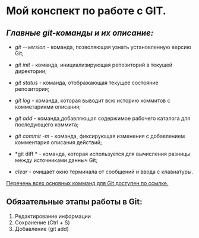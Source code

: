  # **Мой конспект по работе с GIT.**

## *Главные git-команды и их описание:*

* *git --version* - команда, позволяющая узнать установленную версию Git;

* *git init* - команда, инициализирующая репозиторий в текущей директории;

* *git status* - команда, отображающая текущее состояние репозитория;

* *git log* - команда, которая выводит всю историю коммитов с комметариями описания;

* *git add* - команда,добавляющая содержимое рабочего каталога для последующего коммита;

* *git commit -m* - команда, фиксирующая изменения с добавлением комментария описания действий;

* *git diff * - команда, которая используется для вычисления разницы между источниками данныч Git;

* *clear* - очищает окно терминала от сообщений и ввода с клавиатуры.

[Перечень всех основных комманд для Git доступен по ссылке.](https://habr.com/ru/company/ruvds/blog/599929/)  

## Обязательные этапы работы в Git:
1. Редактирование информации
2. Сохранение (Ctrl + S)
3. Добавление (git add)
